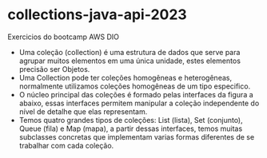 # collections-java-api-2023
Exercicios do bootcamp AWS DIO

- Uma coleção (collection) é uma estrutura de dados que serve para agrupar muitos elementos em uma única unidade, estes elementos precisão ser Objetos.
- Uma Collection pode ter coleções homogêneas e heterogêneas, normalmente utilizamos coleções homogêneas de um tipo especifico.
- O núcleo principal das coleções é formado pelas interfaces da figura a abaixo, essas interfaces permitem manipular a coleção independente do nível de detalhe que elas representam.
- Temos quatro grandes tipos de coleções: List (lista), Set (conjunto), Queue (fila) e Map (mapa), a partir dessas interfaces, temos muitas subclasses concretas que implementam varias formas diferentes de se trabalhar com cada coleção.
